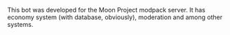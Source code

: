 This bot was developed for the Moon Project modpack server. It has economy system (with database, obviously), moderation and among other systems.
